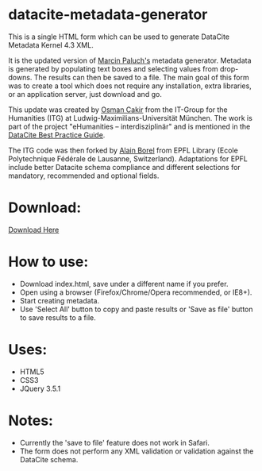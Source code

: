 datacite-metadata-generator
===========================

This is a single HTML form which can be used to generate DataCite Metadata Kernel 4.3 XML. 

It is the updated version of [Marcin Paluch's](https://github.com/mpaluch/datacite-metadata-generator) metadata generator.
Metadata is generated by populating text boxes and selecting values from drop-downs. The results can then be saved to a file. The main goal of this form was to create a tool which does not require any installation, extra libraries, or an application server, just download and go.

This update was created by [Osman Cakir](https://github.com/osmancakir) from the IT-Group for the Humanities (ITG) at Ludwig-Maximilians-Universität München. The work is part of the project "eHumanities – interdisziplinär" and is mentioned in the [DataCite Best Practice Guide](https://github.com/UB-LMU/DataCite_BestPracticeGuide).
 
The ITG code was then forked by [Alain Borel](https://orcid.org/0000-0003-3268-3195) from EPFL Library (Ecole Polytechnique Fédérale de Lausanne, Switzerland). Adaptations for EPFL include better Datacite schema compliance and different selections for mandatory,
recommended and optional fields.

Download:
=========
[Download Here](https://c4science.ch/F14663175)

How to use:
===========
- Download index.html, save under a different name if you prefer.
- Open using a browser (Firefox/Chrome/Opera recommended, or IE8+).
- Start creating metadata.
- Use 'Select All' button to copy and paste results or 'Save as file' button to save results to a file.

Uses:
=====
- HTML5
- CSS3
- JQuery 3.5.1

Notes:
======
- Currently the 'save to file' feature does not work in Safari.
- The form does not perform any XML validation or validation against the DataCite schema.



